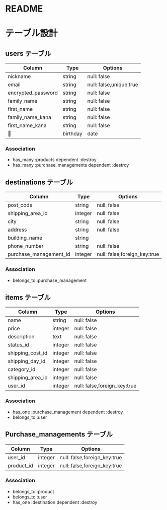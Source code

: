 # README

# テーブル設計

## users テーブル

| Column                 | Type       | Options                      |
| ---------------        | ------     | ---------------------------- |
| nickname               | string     | null: false                  |
| email                  | string     | null: false,unique:true      |
| encrypted_password     | string     | null: false                  |
| family_name            | string     | null: false                  |
| first_name             | string     | null: false                  |
| family_name_kana       | string     | null: false                  |
| first_name_kana        | string     | null: false                  |
| birthday               | date       | null: false                  |


### Association
* has_many :products dependent :destroy
* has_many :purchase_managements dependent :destroy



## destinations テーブル

| Column                 | Type       | Options                        |
| -------                | ---------- | ------------------------------ |
| post_code              | string     | null: false                    |
| shipping_area_id       | integer    | null: false                    |
| city                   | string     | null: false                    |
| address                | string     | null: false                    |
| building_name          | string     |                                |
| phone_number           | string     | null: false                    |
| purchase_management_id | integer    | null: false,foreign_key:true   |

### Association
*  belongs_to :purchase_management 



## items テーブル

| Column           | Type       | Options                        |
| -------          | ---------- | ------------------------------ |
| name             | string     | null: false                    |
| price            | integer    | null: false                    |
| description      | text       | null: false                    |
| status_id        | integer    | null: false                    |
| shipping_cost_id | integer    | null: false                    |
| shipping_day_id  | integer    | null: false                    |
| category_id      | integer    | null: false                    |
| shipping_area_id | integer    | null: false                    |
| user_id          | integer    | null: false,foreign_key:true   |

### Association
*  has_one :purchase_management dependent :destroy
*  belongs_to :user 

## Purchase_managements テーブル
| Column      | Type       | Options                        |
| ------      | ---------- | ------------------------------ |
| user_id     | integer    | null: false,foreign_key:true   |
| product_id  | integer    | null: false,foreign_key:true   |

### Association
*  belongs_to :product 
*  belongs_to :user 
*  has_one :destination dependent :destroy